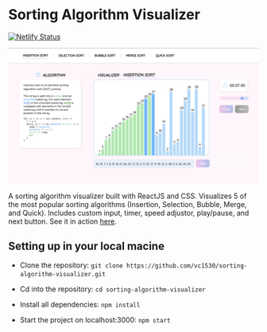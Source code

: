 # Sorting Algorithm Visualizer 

[![Netlify Status](https://api.netlify.com/api/v1/badges/93d44f42-36f2-4fb5-a942-563225c025f8/deploy-status)](https://app.netlify.com/sites/sort-algo-visual/deploys)

![demo](./public/preview.png)

A sorting algorithm visualizer built with ReactJS and CSS. Visualizes 5 of the most popular sorting algorithms (Insertion, Selection, Bubble, Merge, and Quick). Includes custom input, timer, speed adjustor, play/pause, and next button. See it in action [here](https://sort-algo-visual.netlify.app/). 

## Setting up in your local macine 

* Clone the repository: `git clone https://github.com/vc1530/sorting-algorithm-visualizer.git`

* Cd into the repository: `cd sorting-algorithm-visualizer`

* Install all dependencies: `npm install` 

* Start the project on localhost:3000: `npm start` 
